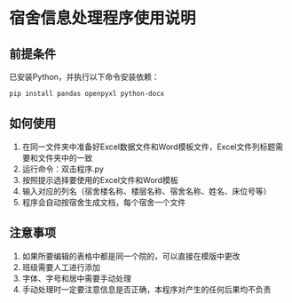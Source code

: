 # 宿舍信息处理程序使用说明

## 前提条件
已安装Python，并执行以下命令安装依赖：
```bash
pip install pandas openpyxl python-docx
```

## 如何使用
1. 在同一文件夹中准备好Excel数据文件和Word模板文件，Excel文件列标题需要和文件夹中的一致
2. 运行命令：双击程序.py
3. 按照提示选择要使用的Excel文件和Word模板
4. 输入对应的列名（宿舍楼名称、楼层名称、宿舍名称、姓名、床位号等）
5. 程序会自动按宿舍生成文档，每个宿舍一个文件

## 注意事项
1. 如果所要编辑的表格中都是同一个院的，可以直接在模版中更改
2. 班级需要人工进行添加
3. 字体、字号和居中需要手动处理
4. 手动处理时一定要注意信息是否正确，本程序对产生的任何后果均不负责